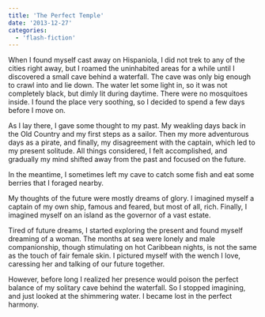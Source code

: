 ```yaml
---
title: 'The Perfect Temple'
date: '2013-12-27'
categories:
  - 'flash-fiction'
---
```


When I found myself cast away on Hispaniola, I did not trek to any of the cities
right away, but I roamed the uninhabited areas for a while until I discovered a
small cave behind a waterfall. The cave was only big enough to crawl into and
lie down. The water let some light in, so it was not completely black, but dimly
lit during daytime. There were no mosquitoes inside. I found the place very
soothing, so I decided to spend a few days before I move on.

As I lay there, I gave some thought to my past. My weakling days back in the Old
Country and my first steps as a sailor. Then my more adventurous days as a
pirate, and finally, my disagreement with the captain, which led to my present
solitude. All things considered, I felt accomplished, and gradually my mind
shifted away from the past and focused on the future.

In the meantime, I sometimes left my cave to catch some fish and eat some
berries that I foraged nearby.

My thoughts of the future were mostly dreams of glory. I imagined myself a
captain of my own ship, famous and feared, but most of all, rich. Finally, I
imagined myself on an island as the governor of a vast estate.

Tired of future dreams, I started exploring the present and found myself
dreaming of a woman. The months at sea were lonely and male companionship,
though stimulating on hot Caribbean nights, is not the same as the touch of fair
female skin. I pictured myself with the wench I love, caressing her and talking
of our future together.

However, before long I realized her presence would poison the perfect balance of
my solitary cave behind the waterfall. So I stopped imagining, and just looked
at the shimmering water. I became lost in the perfect harmony.
